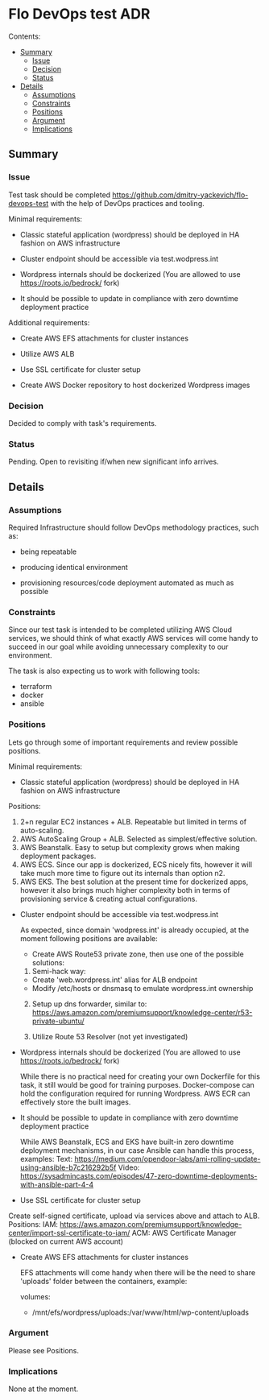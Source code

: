 # Flo DevOps test ADR

Contents:

* [Summary](#summary)
  * [Issue](#issue)
  * [Decision](#decision)
  * [Status](#status)
* [Details](#details)
  * [Assumptions](#assumptions)
  * [Constraints](#constraints)
  * [Positions](#positions)
  * [Argument](#argument)
  * [Implications](#implications)

## Summary


### Issue

Test task should be completed https://github.com/dmitry-yackevich/flo-devops-test with the help of DevOps practices and tooling.

Minimal requirements:

* Classic stateful application (wordpress) should be deployed in HA fashion on AWS infrastructure

* Cluster endpoint should be accessible via test.wodpress.int

* Wordpress internals should be dockerized (You are allowed to use https://roots.io/bedrock/ fork)

* It should be possible to update in compliance with zero downtime deployment practice

Additional requirements:

* Create AWS EFS attachments for cluster instances

* Utilize AWS ALB

* Use SSL certificate for cluster setup

* Create AWS Docker repository to host dockerized Wordpress images


### Decision

Decided to comply with task's requirements.


### Status

Pending. Open to revisiting if/when new significant info arrives.


## Details


### Assumptions

Required Infrastructure should follow DevOps methodology practices, such as:

  * being repeatable

  * producing identical environment

  * provisioning resources/code deployment automated as much as possible

### Constraints

Since our test task is intended to be completed utilizing AWS Cloud services, we should think of what exactly AWS services will come handy to succeed in our goal while avoiding unnecessary complexity to our environment.

The task is also expecting us to work with following tools:

- terraform
- docker
- ansible

### Positions

Lets go through some of important requirements and review possible positions.

Minimal requirements:

* Classic stateful application (wordpress) should be deployed in HA fashion on AWS infrastructure

 Positions:
   1. 2+n regular EC2 instances + ALB. Repeatable but limited in terms of auto-scaling.
   2. AWS AutoScaling Group + ALB. Selected as simplest/effective solution.
   3. AWS Beanstalk. Easy to setup but complexity grows when making deployment packages.
   4. AWS ECS. Since our app is dockerized, ECS nicely fits, however it will take much more time to figure out its internals than option n2.
   5. AWS EKS. The best solution at the present time for dockerized apps, however it also brings much higher complexity both in terms of provisioning service & creating actual configurations.

* Cluster endpoint should be accessible via test.wodpress.int

  As expected, since domain 'wodpress.int' is already occupied, at the moment following positions are available:

  * Create AWS Route53 private zone, then use one of the possible solutions:

   1. Semi-hack way:
     - Create 'web.wordpress.int' alias for ALB endpoint
     - Modify /etc/hosts or dnsmasq to emulate wordpress.int ownership

   2. Setup up dns forwarder, similar to:
   https://aws.amazon.com/premiumsupport/knowledge-center/r53-private-ubuntu/

   3. Utilize Route 53 Resolver (not yet investigated)

* Wordpress internals should be dockerized (You are allowed to use https://roots.io/bedrock/ fork)

   While there is no practical need for creating your own Dockerfile for this task, it still would be good for training purposes.
   Docker-compose can hold the configuration required for running Wordpress.
   AWS ECR can effectively store the built images.

* It should be possible to update in compliance with zero downtime deployment practice

   While AWS Beanstalk, ECS and EKS have built-in zero downtime deployment mechanisms, in our case Ansible can handle this process, examples:
   Text: https://medium.com/opendoor-labs/ami-rolling-update-using-ansible-b7c216292b5f
   Video: https://sysadmincasts.com/episodes/47-zero-downtime-deployments-with-ansible-part-4-4

* Use SSL certificate for cluster setup

Create self-signed certificate, upload via services above and attach to ALB.
   Positions:
     IAM: https://aws.amazon.com/premiumsupport/knowledge-center/import-ssl-certificate-to-iam/
     ACM: AWS Certificate Manager (blocked on current AWS account)

* Create AWS EFS attachments for cluster instances

  EFS attachments will come handy when there will be the need to share 'uploads' folder between the containers, example:

  volumes:
  - /mnt/efs/wordpress/uploads:/var/www/html/wp-content/uploads


### Argument

Please see Positions.


### Implications

None at the moment.
